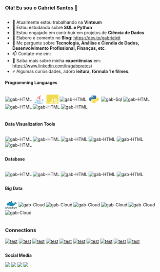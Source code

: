 ### Olá! Eu sou o Gabriel Santos 👋

 ##
- 🔭 Atualmente estou trabalhando na **Vinteum**
- 🌱 Estou estudando sobre **SQL e Python**
- 👯 Estou engajado em contribuir em projetos de **Ciência de Dados**
- 📝 Elaboro e comento no **Blog**: https://dev.to/gabrielxjt 
- 💬 Me pergunte sobre **Tecnologia, Análise e Ciendia de Dados, Desenvolvimento Profissional, Finanças, etc**.
- 📫 Contate-me em: 
- 📄 Saiba mais sobre minha **experiências** em: https://www.linkedin.com/in/gabprates/
- ⚡ Algumas curiosidades, adoro **leitura, fórmula 1 e filmes**. 
 

**Programming Languages**
<div style="display: inline_block"><br>
  <img align="center" alt="gab-HTML" height="30" width="40" src="https://cdn.jsdelivr.net/gh/devicons/devicon/icons/cplusplus/cplusplus-original.svg">
  <img align="center" alt="gab-HTML" height="30" width="40" src="https://raw.githubusercontent.com/devicons/devicon/master/icons/java/java-original.svg">
  <img align="center" alt="gab-Js" height="30" width="40" src="https://raw.githubusercontent.com/devicons/devicon/master/icons/javascript/javascript-plain.svg">
  <img align="center" alt="gab-HTML" height="30" width="40" src="https://cdn.jsdelivr.net/gh/devicons/devicon/icons/julia/julia-original.svg">
  <img align="center" alt="gab-Python" height="30" width="40" src="https://raw.githubusercontent.com/devicons/devicon/master/icons/python/python-original.svg">
  <img align="center" alt="gab-Sql" height="30" width="40" src="https://cdn.jsdelivr.net/gh/devicons/devicon@latest/icons/azuresqldatabase/azuresqldatabase-original.svg">
  <img align="center" alt="gab-HTML" height="30" width="40" src="https://cdn.jsdelivr.net/gh/devicons/devicon@latest/icons/markdown/markdown-original.svg">
  <img align="center" alt="gab-HTML" height="25" width="40" src="https://logohistory.net/wp-content/uploads/2023/05/Power-BI-Logo-2016.png">
  <img align="center" alt="gab-HTML" height="30" width="40" src="https://www.svgrepo.com/show/354012/looker-icon.svg">
  <img align="center" alt="gab-HTML" height="30" width="50" src="https://fina2.net/wp-content/uploads/2022/07/2560px-DAX_logo.svg.png">
</div>


#
**Data Visualization Tools**
<div style="display: inline_block"><br>
   <img align="center" alt="gab-HTML" height="30" width="40" src="https://cdn.jsdelivr.net/gh/devicons/devicon/icons/figma/figma-original.svg">
   <img align="center" alt="gab-HTML" height="30" width="40" src="https://www.vectorlogo.zone/logos/grafana/grafana-icon.svg">
   <img align="center" alt="gab-HTML" height="30" width="30" src="https://github.com/microsoft/PowerBI-Icons/blob/main/PNG/Power-BI.png?raw=true">
   <img align="center" alt="gab-HTML" height="30" width="40" src="https://www.svgrepo.com/download/354428/tableau-icon.svg">
   <img align="center" alt="gab-HTML" height="30" width="40" src="https://www.svgrepo.com/show/374022/qlikview.svg">
   <img align="center" alt="gab-HTML" height="30" width="40" src="https://www.svgrepo.com/show/354012/looker-icon.svg">
</div>

##
**Database**
<div style="display: inline_block"><br>
   <img align="center" alt="gab-HTML" height="30" width="40" src="https://cdn.jsdelivr.net/gh/devicons/devicon/icons/microsoftsqlserver/microsoftsqlserver-plain.svg">
   <img align="center" alt="gab-HTML" height="30" width="40" src="https://cdn.jsdelivr.net/gh/devicons/devicon/icons/mysql/mysql-original.svg">
   <img align="center" alt="gab-HTML" height="30" width="40" src="https://cdn.jsdelivr.net/gh/devicons/devicon/icons/postgresql/postgresql-original.svg">
   <img align="center" alt="gab-HTML" height="30" width="40" src="https://www.vectorlogo.zone/logos/apache_cassandra/apache_cassandra-icon.svg">
   <img align="center" alt="gab-HTML" height="30" width="40" src="https://cdn.jsdelivr.net/gh/devicons/devicon/icons/oracle/oracle-original.svg">
</div>

##
**Big Data**
<div style="display: inline_block"><br>
   <img align="center" alt="gab-Cloud" height="30" width="40" src="https://raw.githubusercontent.com/devicons/devicon/master/icons/docker/docker-original-wordmark.svg">
   <img align="center" alt="gab-Cloud" height="30" width="40" src="https://cdn.jsdelivr.net/gh/devicons/devicon@latest/icons/googlecloud/googlecloud-original.svg">
   <img align="center" alt="gab-Cloud" height="30" width="40" src="https://cdn.jsdelivr.net/gh/devicons/devicon@latest/icons/amazonwebservices/amazonwebservices-original-wordmark.svg">
   <img align="center" alt="gab-Cloud" height="30" width="40" src="https://cdn.jsdelivr.net/gh/devicons/devicon@latest/icons/anaconda/anaconda-original.svg">
   <img align="center" alt="gab-Cloud" height="30" width="40" src="https://cdn.jsdelivr.net/gh/devicons/devicon@latest/icons/azuredevops/azuredevops-original.svg">
   <img align="center" alt="gab-Cloud" height="30" width="40" src="https://cdn.jsdelivr.net/gh/devicons/devicon@latest/icons/vscode/vscode-original.svg">
   <img align="center" alt="gab-Cloud" height="30" width="40" src="https://cdn.jsdelivr.net/gh/devicons/devicon/icons/azure/azure-original.svg">
</div>

#
<h3>Connections</h3>
<p>
  <a href="https://codepen.io/Gabriexjt" target="blank"><img align="center" src="https://raw.githubusercontent.com/rahuldkjain/github-profile-readme-generator/master/src/images/icons/Social/codepen.svg" alt="test" height="30" width="40" /></a>
  <a href="https://dev.to/gabrielxjt" target="blank"><img align="center" src="https://raw.githubusercontent.com/rahuldkjain/github-profile-readme-generator/master/src/images/icons/Social/devto.svg" alt="test" height="30" width="40" /></a>
  <a href="https://stackoverflow.com/users/gabrielxjt" target="blank"><img align="center" src="https://raw.githubusercontent.com/rahuldkjain/github-profile-readme-generator/master/src/images/icons/Social/stack-overflow.svg" alt="test" height="30" width="40" /></a>
  <a href="https://codesandbox.com/test" target="blank"><img align="center" src="https://raw.githubusercontent.com/rahuldkjain/github-profile-readme-generator/master/src/images/icons/Social/codesandbox.svg" alt="test" height="30" width="40" /></a>
  <a href="https://kaggle.com/gabrielpratessantos" target="blank"><img align="center" src="https://raw.githubusercontent.com/rahuldkjain/github-profile-readme-generator/master/src/images/icons/Social/kaggle.svg" alt="test" height="30" width="40" /></a>
  <a href="https://hashnode.com/test" target="blank"><img align="center" src="https://raw.githubusercontent.com/rahuldkjain/github-profile-readme-generator/master/src/images/icons/Social/hashnode.svg" alt="test" height="30" width="40" /></a>
  <a href="https://medium.com/test" target="blank"><img align="center" src="https://raw.githubusercontent.com/rahuldkjain/github-profile-readme-generator/master/src/images/icons/Social/medium.svg" alt="test" height="30" width="40" /></a>
  <a href="https://www.codechef.com/users/test" target="blank"><img align="center" src="https://cdn.jsdelivr.net/npm/simple-icons@3.1.0/icons/codechef.svg" alt="test" height="30" width="40" /></a>
  <a href="https://www.hackerrank.com/test" target="blank"><img align="center" src="https://raw.githubusercontent.com/rahuldkjain/github-profile-readme-generator/master/src/images/icons/Social/hackerrank.svg" alt="test" height="30" width="40" /></a>
  <a href="https://discord.gg/test" target="blank"><img align="center" src="https://raw.githubusercontent.com/rahuldkjain/github-profile-readme-generator/master/src/images/icons/Social/discord.svg" alt="test" height="30" width="40" /></a>
</p>

##      
**Social Media**
<div> 
  <a href="https://instagram.com/gabriel9277" target="_blank"><img src="https://img.shields.io/badge/-Instagram-%23E4405F?style=for-the-badge&logo=instagram&logoColor=white" target="_blank"></a>
 	<a href="https://www.twitch.tv/gabprates" target="_blank"><img src="https://img.shields.io/badge/Twitch-9146FF?style=for-the-badge&logo=twitch&logoColor=white" target="_blank"></a>
  <a href = "mailto:gabrielfpsantos@gmail.com"><img src="https://img.shields.io/badge/-Gmail-%23333?style=for-the-badge&logo=gmail&logoColor=white" target="_blank"></a>
  <a href="https://www.linkedin.com/in/gabprates/" target="_blank"><img src="https://img.shields.io/badge/-LinkedIn-%230077B5?style=for-the-badge&logo=linkedin&logoColor=white" target="_blank"></a>
</div>
